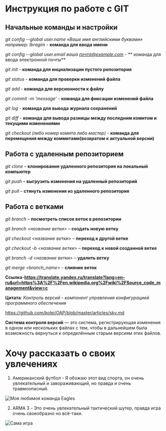 # Инструкция по работе с GIT

## Начальные команды и настройки

*git config --global user.name «Ваше имя английскими буквами»  например: Ibragim* - **команда для ввода имени**

*git config --global user.email ваша почта@example.com* - ** команда для ввода электронной почты**

*git init* - **команда для инциализации пустого репозитория**

*git status* - **команда для проверки изменений файла**

*git add* - **команда для версионности к файлу**

*git commit -m 'message'* - **команда для фиксации изменений файла**

*git log* - **команда для вывода журнала сохранений**

*git diff* - **команда для вывода разницы между последним комитом и текущими изменениями**

*git checkout (либо номер комита либо мастер)* - **команда для перемещения между коммитами(возвратом к актуальной версии)**

## Работа с удаленным репозиторием

*git clone* – **клонирование удаленного репозитория на локальный компьютер**

*git push* – **выгрузить изменения на удаленный репозиторий**

*git pull* – **стянуть изменения из удаленного репозитория**

## Работа с ветками

*git branch* – **посмотреть список веток в репозитории**

*git branch <название ветки>* – **создать новую ветку**

*git checkout <название ветки>* – **переход к другой ветке**

*git checkout -b <название ветки>* – **переход к новой созданной ветке**

*git branch -d <название ветки>* – **удалить ветку**

*git merge <branch_name>* - **слияние веток**

**Ссылка**-**https://translate.yandex.ru/translate?lang=en-ru&url=https%3A%2F%2Fen.wikipedia.org%2Fwiki%2FSource_code_management&view=c**

**Цитата**: *Контроль версий - компонент управления конфигурацией программного обеспечения*

https://github.com/kolei/OAP/blob/master/articles/skv.md

**Система контроля версий** — это система, регистрирующая изменения в одном или нескольких файлах с тем, чтобы в дальнейшем была возможность вернуться к определённым старым версиям этих файлов.

# Хочу рассказать о своих увлечениях

1. Американский футбол - Я обожаю этот вид спорта, он очень увлекательный и завораживающий, но правда и очень травмоопасный.

![Моя любимоя команда Eagles](Eagles.jpg)

2.  ARMA 3  - Это очень увлекательный тактический шутер, правда игра очень своеобразно но всё-таки.

![Сама игра](arma-3.jpg)